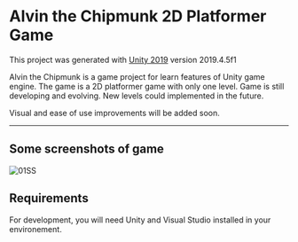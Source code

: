 # Alvin the Chipmunk 2D Platformer Game

This project was generated with [Unity 2019](https://github.com/Unity-Technologies) version 2019.4.5f1

Alvin the Chipmunk is a game project for learn features of Unity game engine.
The game is a 2D platformer game with only one level. Game is still developing and evolving.
New levels could implemented in the future.

Visual and ease of use improvements will be added soon. 

---
## Some screenshots of game

![01SS](/C:/Users/Murat/Desktop/gameSS01.png)

## Requirements

For development, you will need Unity and Visual Studio installed in your environement.
